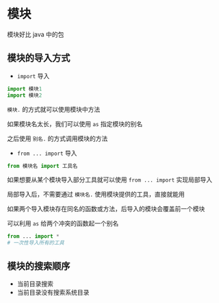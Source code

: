 # 模块

模块好比 java 中的包

## 模块的导入方式

- `import` 导入

```py
import 模块1
import 模块2
```

`模块.` 的方式就可以使用模块中方法

如果模块名太长，我们可以使用 `as` 指定模块的别名

之后使用 `别名.` 的方式调用模块的方法

- `from ... import` 导入

```py
from 模块名 import 工具名
```

如果想要从某个模块导入部分工具就可以使用 `from ... import` 实现局部导入

局部导入后，不需要通过 `模块名.` 使用模块提供的工具，直接就能用

如果两个导入模块存在同名的函数或方法，后导入的模块会覆盖前一个模块

可以利用 `as` 给两个冲突的函数起一个别名

```py
from ... import *
# 一次性导入所有的工具
```
## 模块的搜索顺序

- 当前目录搜索
- 当前目录没有搜索系统目录



